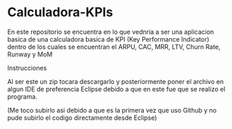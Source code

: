 # Calculadora-KPIs

En este repositorio se encuentra en lo que vednria a ser una aplicacion basica de una calculadora basica de KPI (Key Performance Indicator) dentro de los cuales se encuentran el ARPU, CAC, MRR, LTV, Churn Rate, Runway y MoM

Instrucciones

Al ser este un zip tocara descargarlo y posteriormente poner el archivo en algun IDE de preferencia Eclipse debido a que en este fue que se realizo el programa.

(Me toco subirlo asi debido a que es la primera vez que uso Github y no pude subirlo el codigo directamente desde Eclipse)
